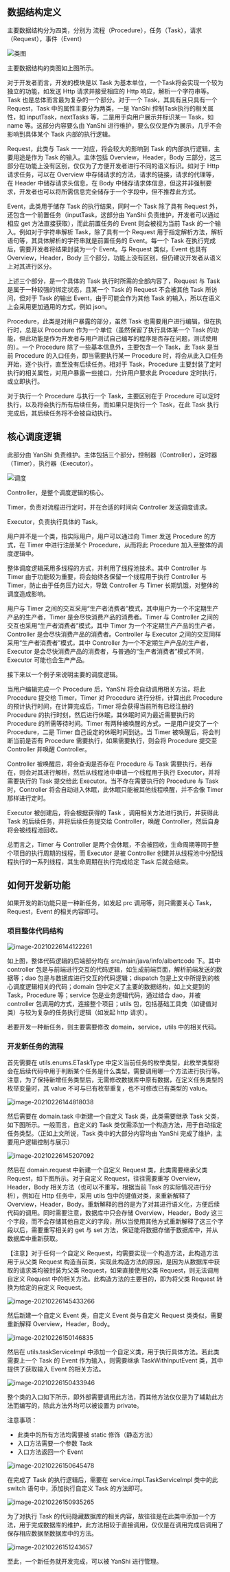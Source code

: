 ## 数据结构定义

主要数据结构分为四类，分别为 流程（Procedure），任务（Task），请求（Request），事件（Event）

![类图](整体架构简介.assets/类图.jpg)

主要数据结构的类图如上图所示。

对于开发者而言，开发的模块是以 Task 为基本单位，一个Task将会实现一个较为独立的功能，如发送 Http 请求并接受相应的 Http 响应，解析一个字符串等。Task 也是总体而言最为复杂的一个部分。对于一个 Task，其具有且只具有一个 Request，Task 中的属性主要分为两类，一是 YanShi 控制Task执行的相关属性，如 inputTask，nextTasks 等，二是用于向用户展示并标识某一 Task，如 name 等。这部分内容要么由 YanShi 进行维护，要么仅仅是作为展示，几乎不会影响到具体某个 Task 内部的执行逻辑。

Request，此类与 Task 一一对应，将会较大的影响到 Task 的内部执行逻辑，主要用途是作为 Task 的输入。主体包括 Overview，Header，Body 三部分，这三部分在功能上没有区别，仅仅为了方便开发者进行不同的语义标识。如对于 Http 请求任务，可以在 Overview 中存储请求的方法，请求的链接，请求的代理等，在 Header 中储存请求头信息，在 Body 中储存请求体信息，但这并非强制要求，开发者也可以将所需信息完全储存于一个字段中，但不推荐此方式。

Event，此类用于储存 Task 的执行结果，同时一个 Task 除了具有 Request 外，还包含一个前置任务（inputTask，这部分由 YanShi 负责维护，开发者可以通过相应 get 方法直接获取），而此前置任务的 Event 则会被视为当前 Task 的一个输入。例如对于字符串解析 Task，除了具有一个 Request 用于指定解析方法，解析语句等，其具体解析的字符串就是前置任务的 Event。每一个 Task 在执行完成后，需要开发者将结果封装为一个 Event。与 Request 类似，Event 也具有 Overview，Header，Body 三个部分，功能上没有区别，但仍建议开发者从语义上对其进行区分。

上述三个部分，是一个具体的 Task 执行时所需的全部内容了，Request 与 Task 是属于一种较强的绑定状态，且某一个 Task 的 Request 不会被其他 Task 所访问，但对于 Task 的输出 Event，由于可能会作为其他 Task 的输入，所以在语义上会采用更加通用的方式，例如 json。

Procedure，此类是对用户暴露的部分，虽然 Task 也需要用户进行编辑，但在执行时，总是以 Procedure 作为一个单位（虽然保留了执行具体某一个 Task 的功能，但此功能是作为开发者与用户测试自己编写的程序是否存在问题，测试使用的）。一个 Procedure 除了一些基本信息外，主要包含一个 Task，此 Task 是当前 Procedure 的入口任务，即当需要执行某一 Procedure 时，将会从此入口任务开始，逐个执行，直至没有后续任务。相对于 Task，Procedure 主要封装了定时执行的相关属性，对用户暴露一些接口，允许用户要求此 Procedure 定时执行，或立即执行。

对于执行一个 Procedure 与执行一个 Task，主要区别在于 Procedure 可以定时执行，以及将会执行所有后续任务，而如果只是执行一个 Task，在此 Task 执行完成后，其后续任务将不会被自动执行。

## 核心调度逻辑

此部分由 YanShi 负责维护。主体包括三个部分，控制器（Controller），定时器（Timer），执行器（Executor）。

![调度](整体架构简介.assets/调度.jpg)

Controller，是整个调度逻辑的核心。

Timer，负责对流程进行定时，并在合适的时间向 Controller 发送调度请求。

Executor，负责执行具体的 Task。

用户并不是一个类，指实际用户，用户可以通过向 Timer 发送 Procedure 的方式，在 Timer 中进行注册某个 Procedure，从而将此 Procedure 加入至整体的调度逻辑中。

整体调度逻辑采用多线程的方式，并利用了线程池技术。其中 Controller 与 Timer 由于功能较为重要，将会始终各保留一个线程用于执行 Controller 与 Timer，防止由于任务压力过大，导致 Controller 与 Timer 长期饥饿，对整体的调度造成影响。

用户与 Timer 之间的交互采用“生产者消费者”模式，其中用户为一个不定期生产产品的生产者，Timer 是会尽快消费产品的消费者。Timer 与 Controller 之间的交互也采用“生产者消费者”模式，其中 Timer 为一个不定期生产产品的生产者，Controller 是会尽快消费产品的消费者。Controller 与 Executor 之间的交互同样采用“生产者消费者”模式，其中 Controller 为一个不定期生产产品的生产者，Executor 是会尽快消费产品的消费者，与普通的“生产者消费者”模式不同，Executor 可能也会生产产品。

接下来以一个例子来说明主要的调度逻辑。

当用户编辑完成一个 Procedure 后，YanShi 将会自动调用相关方法，将此 Procedure 提交给 Timer，Timer 对 Procedure 进行分析，计算出此 Procedure 的预计执行时间，在计算完成后，Timer 将会获得当前所有已经注册的 Procedure 的执行时刻，然后进行休眠，其休眠时间为最近需要执行的 Procedure 的所需等待时间。Timer 有两种被唤醒的方式，一是用户提交了一个 Procedure，二是 Timer 自己设定的休眠时间到达。当 Timer 被唤醒后，将会判断当前是否有 Procedure 需要执行，如果需要执行，则会将 Procedure 提交至 Controller 并唤醒 Controller。

Controller 被唤醒后，将会查询是否存在 Procedure 与 Task 需要执行，若存在，则会对其进行解析，然后从线程池中申请一个线程用于执行 Executor，并将需要执行的 Task 提交给此 Executor。当不存在需要执行的 Procedure 与 Task 时，Controller 将会自动进入休眠，此休眠只能被其他线程唤醒，并不会像 Timer 那样进行定时。

Executor 被创建后，将会根据获得的 Task ，调用相关方法进行执行，并获得此 Task 的后续任务，并将后续任务提交给 Controller，唤醒 Controller，然后自身将会被线程池回收。

总而言之，Timer 与 Controller 是两个会休眠，不会被回收，生命周期等同于整个项目的执行周期的线程，而 Executor 是被 Controller 创建并从线程池中分配线程执行的一系列线程，其生命周期在执行完成给定 Task 后就会结束。

## 如何开发新功能

如果开发的新功能只是一种新任务，如发起 prc 调用等，则只需要关心 Task，Request，Event 的相关内容即可。

### 项目整体代码结构

![image-20210226144122261](整体架构简介.assets/image-20210226144122261.png)

如上图，整体代码逻辑的后端部分均在 src/main/java/info/albertcode 下。其中 controller 包是与前端进行交互的代码逻辑，如生成前端页面，解析前端发送的数据等；dao 包是与数据库进行交互的代码逻辑；dispatch 包是上文中所提到的核心调度逻辑相关的代码；domain 包中定义了主要的数据结构，如上文提到的 Task，Procedure 等；service 包是业务逻辑代码，通过结合 dao，并被 controller 包调用的方式，连接整个项目；utils 包，包括基础工具类（如键值对类）与较为复杂的任务执行逻辑（如发起 http 请求）。

若要开发一种新任务，则主要需要修改 domain，service，utils 中的相关代码。

### 开发新任务的流程

首先需要在 utils.enums.ETaskType 中定义当前任务的枚举类型，此枚举类型将会在后续代码中用于判断某个任务是什么类型，需要调用哪一个方法进行执行等。注意，为了保持新增任务类型后，无需修改数据库中原有数据，在定义任务类型的枚举变量时，其 value 不可与已有枚举重复，也不可修改已有类型的 value。

![image-20210226144818038](整体架构简介.assets/image-20210226144818038.png)

然后需要在 domain.task 中新建一个自定义 Task 类，此类需要继承 Task 父类，如下图所示。一般而言，自定义的 Task 类仅需添加一个构造方法，用于自动指定任务类型。（正如上文所说，Task 类中的大部分内容均由 YanShi 完成了维护，主要用户逻辑控制与展示）

![image-20210226145207092](整体架构简介.assets/image-20210226145207092.png)

然后在 domain.request 中新建一个自定义 Request 类，此类需要继承父类 Request，如下图所示。对于自定义 Request，往往需要重写 Overview，Header，Body 相关方法（也可以不重写，根据当前 Task 的实际情况进行分析），例如在 Http 任务中，采用 utils 包中的键值对类，来重新解释了 Overview，Header，Body。重新解释的目的是为了对其进行语义化，方便后续代码的调用。同时需要注意，数据库中只会存储 Overview，Header，Body 这三个字段，而不会存储其他自定义的字段，所以当使用其他方式重新解释了这三个字段以后，需要重写相关的 get 与 set 方法，保证能将数据存储于数据库中，并从数据库中重新获取。

【注意】对于任何一个自定义 Request，均需要实现一个构造方法，此构造方法用于从父类 Request 构造当前类，实现此构造方法的原因，是因为从数据库中获取的请求类均被封装为父类 Request，如果直接使用父类 Request，则无法调用自定义 Request 中的相关方法。此构造方法的主要目的，即为将父类 Request 转换为给定的自定义 Request。

![image-20210226145433266](整体架构简介.assets/image-20210226145433266.png)

然后新建一个自定义 Event 类，自定义 Event 类与自定义 Request 类类似，需要重新解释 Overview，Header，Body。

![image-20210226150146835](整体架构简介.assets/image-20210226150146835.png)

然后在 utils.taskServiceImpl 中添加一个自定义类，用于执行具体方法。若此类需要上一个 Task 的 Event 作为输入，则需要继承 TaskWithInputEvent 类，其中提供了获取输入 Event 的相关方法。

![image-20210226150433946](整体架构简介.assets/image-20210226150433946.png)

整个类的入口如下所示，即外部需要调用此方法，而其他方法仅仅是为了辅助此方法而编写的，除此方法外均可以被设置为 private。

注意事项：

- 此类中的所有方法均需要被 static 修饰（静态方法）
- 入口方法需要一个参数 Task
- 入口方法返回一个 Event

![image-20210226150645478](整体架构简介.assets/image-20210226150645478.png)

在完成了 Task 的执行逻辑后，需要在 service.impl.TaskServiceImpl 类中的此 switch 语句中，添加执行自定义 Task 的方法即可。

![image-20210226150935265](整体架构简介.assets/image-20210226150935265.png)

为了对执行 Task 的代码隐藏数据库的相关内容，故往往是在此类中添加一个方法，用于完成数据库的维护，此方法相较于直接调用，仅仅是在调用完成后调用了保存相应数据至数据库中的方法。

![image-20210226151243657](整体架构简介.assets/image-20210226151243657.png)

至此，一个新任务就开发完成，可以被 YanShi 进行管理。